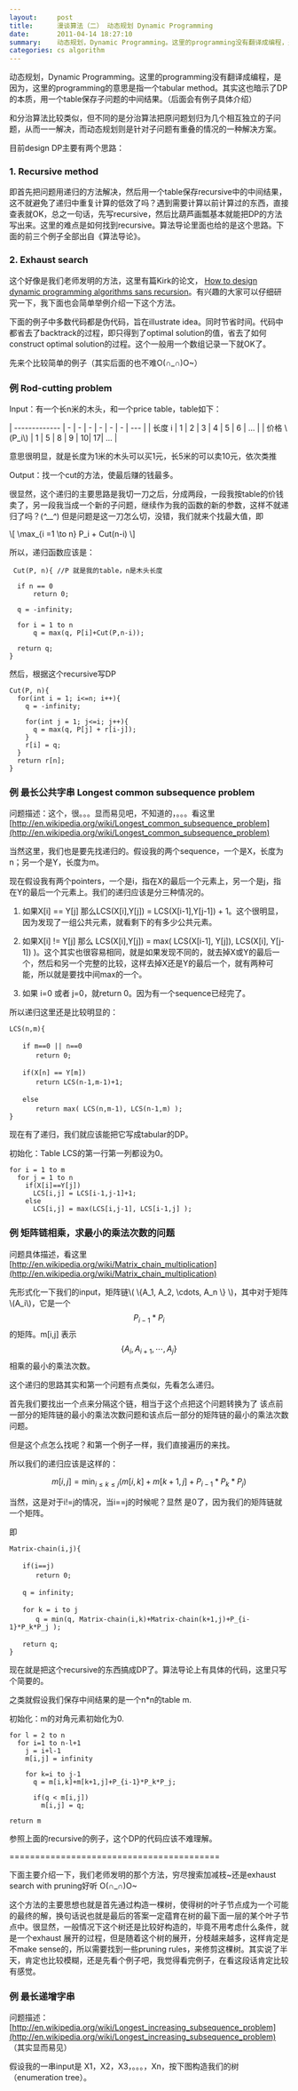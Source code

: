 ```yaml
---
layout:     post
title:      漫谈算法（二） 动态规划 Dynamic Programming
date:       2011-04-14 18:27:10
summary:    动态规划，Dynamic Programming。这里的programming没有翻译成编程，是因为，这里的programming的意思是指一个tabular method。其实这也暗示了DP的本质，用一个table保存子问题的中间结果。
categories: cs algorithm
---
```


动态规划，Dynamic Programming。这里的programming没有翻译成编程，是因为，这里的programming的意思是指一个tabular method。其实这也暗示了DP的本质，用一个table保存子问题的中间结果。（后面会有例子具体介绍）

和分治算法比较类似，但不同的是分治算法把原问题划归为几个相互独立的子问题，从而一一解决，而动态规划则是针对子问题有重叠的情况的一种解决方案。

目前design DP主要有两个思路：

### 1. Recursive method

即首先把问题用递归的方法解决，然后用一个table保存recursive中的中间结果，这不就避免了递归中重复计算的低效了吗？遇到需要计算以前计算过的东西，直接查表就OK，总之一句话，先写recursive，然后比葫芦画瓢基本就能把DP的方法写出来。这里的难点是如何找到recursive。算法导论里面也给的是这个思路。下面的前三个例子全部出自《算法导论》。

### 2. Exhaust search

这个好像是我们老师发明的方法，这里有篇Kirk的论文， [How to design dynamic programming algorithms sans recursion](people.cs.pitt.edu/~kirk/papers/dynprog.ps)。有兴趣的大家可以仔细研究一下，我下面也会简单举例介绍一下这个方法。

下面的例子中多数代码都是伪代码，旨在illustrate idea。同时节省时间。代码中都省去了backtrack的过程，即只得到了optimal solution的值，省去了如何construct optimal solution的过程。这个一般用一个数组记录一下就OK了。

先来个比较简单的例子（其实后面的也不难O(∩_∩)O~） 

### 例 Rod-cutting problem

Input：有一个长n米的木头，和一个price table，table如下：

| ------------- | - | - | - | - | - | - | --- |
| 长度 i         | 1 | 2 | 3 | 4 | 5 | 6 | ... | 
| 价格 \\(P_i\\) | 1 | 5 | 8 | 9 | 10| 17| ... |

意思很明显，就是长度为1米的木头可以买1元，长5米的可以卖10元，依次类推

Output：找一个cut的方法，使最后赚的钱最多。

很显然，这个递归的主要思路是我切一刀之后，分成两段，一段我按table的价钱卖了，另一段我当成一个新的子问题，继续作为我的函数的新的参数，这样不就递归了吗？(*^__^*) 但是问题是这一刀怎么切，没错，我们就来个找最大值，即 

\\[ \max_{i =1 \to n} P_i + Cut(n-i) \\]

所以，递归函数应该是：

~~~
 Cut(P, n){ //P 就是我的table，n是木头长度

  if n == 0
      return 0;

  q = -infinity;

  for i = 1 to n
      q = max(q, P[i]+Cut(P,n-i));

  return q;
}
~~~

然后，根据这个recursive写DP

~~~
Cut(P, n){
  for(int i = 1; i<=n; i++){
	q = -infinity;

	for(int j = 1; j<=i; j++){
	  q = max(q, P[j] + r[i-j]);
	}
	r[i] = q;
  }
  return r[n];
}
~~~


### 例 最长公共字串 Longest common subsequence problem  

问题描述：这个，很。。。显而易见吧，不知道的，。。。看这里 [http://en.wikipedia.org/wiki/Longest_common_subsequence_problem](http://en.wikipedia.org/wiki/Longest_common_subsequence_problem)

当然这里，我们也是要先找递归的。假设我的两个sequence，一个是X，长度为n；另一个是Y，长度为m。

现在假设我有两个pointers，一个是i，指在X的最后一个元素上，另一个是j，指在Y的最后一个元素上。我们的递归应该是分三种情况的。

1. 如果X[i] == Y[j] 那么LCS(X[i],Y[j]) = LCS(X[i-1],Y[j-1]) + 1。这个很明显，因为发现了一组公共元素，就看剩下的有多少公共元素。

2. 如果X[i] != Y[j] 那么 LCS(X[i],Y[j]) = max( LCS(X[i-1], Y[j]), LCS(X[i], Y[j-1]) )。这个其实也很容易相同，就是如果发现不同的，就去掉X或Y的最后一个，然后和另一个完整的比较，这样去掉X还是Y的最后一个，就有两种可能，所以就是要找中间max的一个。

3. 如果 i=0 或者 j=0，就return 0。因为有一个sequence已经完了。

所以递归这里还是比较明显的：

~~~
LCS(n,m){

　　if m==0 || n==0
　　　　return 0;

　　if(X[n] == Y[m])
　　　　return LCS(n-1,m-1)+1;

　　else
　　　　return max( LCS(n,m-1), LCS(n-1,m) );
}
~~~

现在有了递归，我们就应该能把它写成tabular的DP。

初始化：Table LCS的第一行第一列都设为0。

~~~
for i = 1 to m
  for j = 1 to n
	if(X[i]==Y[j])
	  LCS[i,j] = LCS[i-1,j-1]+1;
    else
	  LCS[i,j] = max(LCS[i,j-1], LCS[i-1,j] );
~~~

### 例 矩阵链相乘，求最小的乘法次数的问题

问题具体描述，看这里 [http://en.wikipedia.org/wiki/Matrix_chain_multiplication](http://en.wikipedia.org/wiki/Matrix_chain_multiplication)

先形式化一下我们的input，矩阵链\\( \\{A_1, A_2, \cdots, A_n \\} \\)，其中对于矩阵\\(A_i\\)，它是一个 $$ P_{i-1} * P_i $$ 的矩阵。m[i,j] 表示 $$ \{ A_i, A_{i+1}, \cdots, A_j \} $$相乘的最小的乘法次数。

这个递归的思路其实和第一个问题有点类似，先看怎么递归。

首先我们要找出一个点来分隔这个链，相当于这个点把这个问题转换为了 该点前一部分的矩阵链的最小的乘法次数问题和该点后一部分的矩阵链的最小的乘法次数问题。

但是这个点怎么找呢？和第一个例子一样，我们直接遍历的来找。

所以我们的递归应该是这样的：

$$ m[i,j] = \min_{i \leq k \leq j} (m[i,k] + m[k+1,j] + P_{i-1}*P_k*P_j)$$

当然，这是对于i!=j的情况，当i==j的时候呢？显然 是0了，因为我们的矩阵链就一个矩阵。 

即

~~~
Matrix-chain(i,j){

　　if(i==j)
　　　　return 0;

　　q = infinity;

　　for k = i to j
　　　　q = min(q, Matrix-chain(i,k)+Matrix-chain(k+1,j)+P_{i-1}*P_k*P_j );

　　return q;
}
~~~

现在就是把这个recursive的东西搞成DP了。算法导论上有具体的代码，这里只写个简要的。

之类就假设我们保存中间结果的是一个n*n的table m.

初始化：m的对角元素初始化为0.

~~~
for l = 2 to n
  for i=1 to n-l+1
	j = i+l-1
	m[i,j] = infinity

	for k=i to j-1
	  q = m[i,k]+m[k+1,j]+P_{i-1}*P_k*P_j;

	  if(q < m[i,j])
		m[i,j] = q;

return m
~~~

参照上面的recursive的例子，这个DP的代码应该不难理解。

=========================================

下面主要介绍一下，我们老师发明的那个方法，穷尽搜索加减枝~还是exhaust search with pruning好听 O(∩_∩)O~

这个方法的主要思想也就是首先通过构造一棵树，使得树的叶子节点成为一个可能的最终的解，换句话说也就是最后的答案一定蕴育在树的最下面一层的某个叶子节点中。很显然，一般情况下这个树还是比较好构造的，毕竟不用考虑什么条件，就是一个exhaust 展开的过程，但是随着这个树的展开，分枝越来越多，这样肯定是不make sense的，所以需要找到一些pruning rules，来修剪这棵树。其实说了半天，肯定也比较模糊，还是先看个例子吧，我觉得看完例子，在看这段话肯定比较有感觉。

### 例 最长递增字串 

问题描述：[http://en.wikipedia.org/wiki/Longest_increasing_subsequence_problem](http://en.wikipedia.org/wiki/Longest_increasing_subsequence_problem)   （其实显而易见）

假设我的一串input是 X1，X2，X3，。。。，Xn，按下图构造我们的树（enumeration tree）。

